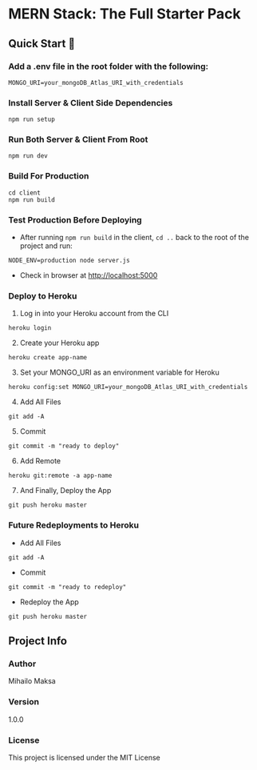 # MERN Stack: The Full Starter Pack

## Quick Start 🚀

### Add a .env file in the root folder with the following:

`MONGO_URI=your_mongoDB_Atlas_URI_with_credentials`

### Install Server & Client Side Dependencies

`npm run setup`

### Run Both Server & Client From Root

`npm run dev`

### Build For Production

```
cd client
npm run build
```

### Test Production Before Deploying

- After running `npm run build` in the client, `cd ..` back to the root of the project and run:

`NODE_ENV=production node server.js`

- Check in browser at [http://localhost:5000](http://localhost:5000)

### Deploy to Heroku

1. Log in into your Heroku account from the CLI

`heroku login`

2. Create your Heroku app

`heroku create app-name`

3. Set your MONGO_URI as an environment variable for Heroku

`heroku config:set MONGO_URI=your_mongoDB_Atlas_URI_with_credentials`

4. Add All Files

`git add -A`

5. Commit

`git commit -m "ready to deploy"`

6. Add Remote

`heroku git:remote -a app-name`

7. And Finally, Deploy the App

`git push heroku master`

### Future Redeployments to Heroku

- Add All Files

`git add -A`

- Commit

`git commit -m "ready to redeploy"`

- Redeploy the App

`git push heroku master`

## Project Info

### Author

Mihailo Maksa

### Version

1.0.0

### License

This project is licensed under the MIT License

